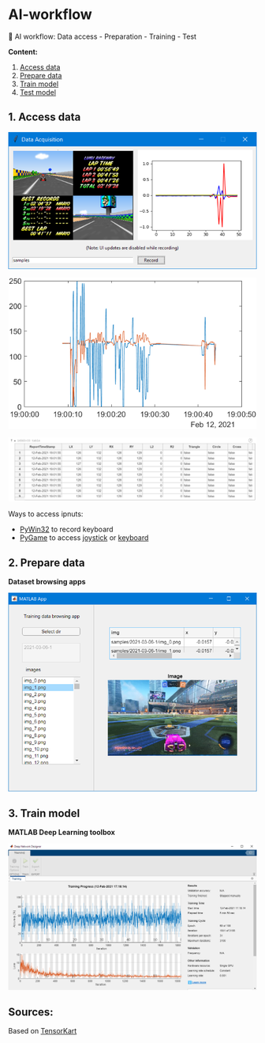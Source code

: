 # AI-workflow
🤖 AI workflow: Data access - Preparation - Training - Test


**Content:**
1. [Access data](#access)
2. [Prepare data](#prepare)
3. [Train model](#train)
4. [Test model](#test)


## 1. <a name="access"></a>Access data

![record_samples](img/record_samples.png)

![ps4_controller_LX_LY](img/ps4_controller_LX_LY.png)

![ps4_controller_table](img/ps4_controller_table.png)

Ways to access ipnuts:

* [PyWin32](https://pypi.org/project/pywin32/) to record keyboard
* [PyGame](pygame.org) to access [joystick](https://www.pygame.org/docs/ref/joystick.html) or [keyboard](https://www.pygame.org/docs/ref/key.html)

## 2. <a name="prepare"></a>Prepare data

**Dataset browsing apps**

![matlab_app](img/matlab_desktop_app_rocket.png)


## 3. <a name="train"></a>Train model 

**MATLAB Deep Learning toolbox**

![matlab_deep_learning](img/matlab_deep_learning.png)


## Sources:
Based on [TensorKart](https://github.com/kevinhughes27/TensorKart)